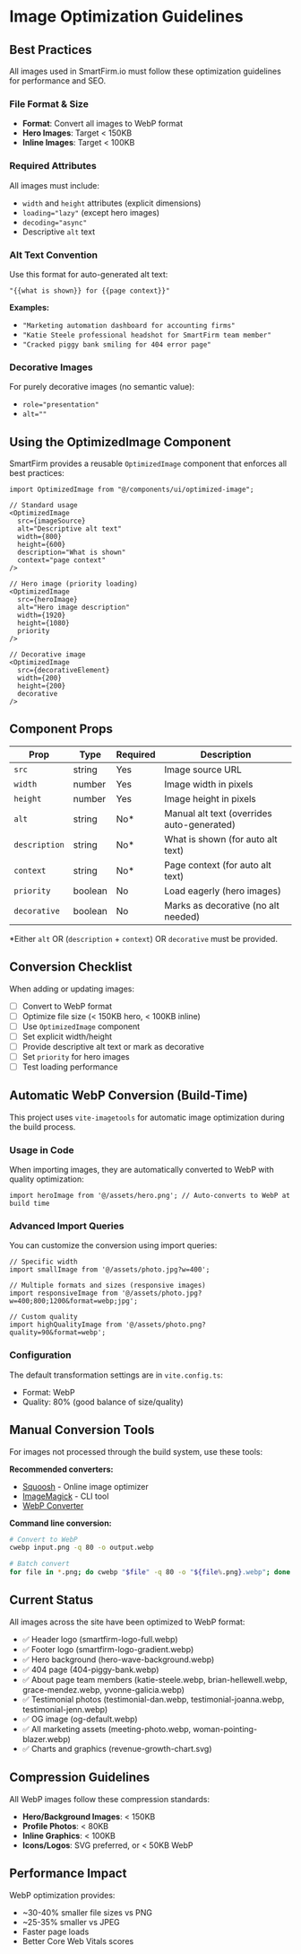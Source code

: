 # Image Optimization Guidelines

## Best Practices

All images used in SmartFirm.io must follow these optimization guidelines for performance and SEO.

### File Format & Size
- **Format**: Convert all images to WebP format
- **Hero Images**: Target < 150KB
- **Inline Images**: Target < 100KB

### Required Attributes
All images must include:
- `width` and `height` attributes (explicit dimensions)
- `loading="lazy"` (except hero images)
- `decoding="async"`
- Descriptive `alt` text

### Alt Text Convention
Use this format for auto-generated alt text:
```
"{{what is shown}} for {{page context}}"
```

**Examples:**
- `"Marketing automation dashboard for accounting firms"`
- `"Katie Steele professional headshot for SmartFirm team member"`
- `"Cracked piggy bank smiling for 404 error page"`

### Decorative Images
For purely decorative images (no semantic value):
- `role="presentation"`
- `alt=""`

## Using the OptimizedImage Component

SmartFirm provides a reusable `OptimizedImage` component that enforces all best practices:

```tsx
import OptimizedImage from "@/components/ui/optimized-image";

// Standard usage
<OptimizedImage 
  src={imageSource} 
  alt="Descriptive alt text"
  width={800}
  height={600}
  description="What is shown"
  context="page context"
/>

// Hero image (priority loading)
<OptimizedImage 
  src={heroImage} 
  alt="Hero image description"
  width={1920}
  height={1080}
  priority
/>

// Decorative image
<OptimizedImage 
  src={decorativeElement} 
  width={200}
  height={200}
  decorative
/>
```

## Component Props

| Prop | Type | Required | Description |
|------|------|----------|-------------|
| `src` | string | Yes | Image source URL |
| `width` | number | Yes | Image width in pixels |
| `height` | number | Yes | Image height in pixels |
| `alt` | string | No* | Manual alt text (overrides auto-generated) |
| `description` | string | No* | What is shown (for auto alt text) |
| `context` | string | No* | Page context (for auto alt text) |
| `priority` | boolean | No | Load eagerly (hero images) |
| `decorative` | boolean | No | Marks as decorative (no alt needed) |

\*Either `alt` OR (`description` + `context`) OR `decorative` must be provided.

## Conversion Checklist

When adding or updating images:

- [ ] Convert to WebP format
- [ ] Optimize file size (< 150KB hero, < 100KB inline)
- [ ] Use `OptimizedImage` component
- [ ] Set explicit width/height
- [ ] Provide descriptive alt text or mark as decorative
- [ ] Set `priority` for hero images
- [ ] Test loading performance

## Automatic WebP Conversion (Build-Time)

This project uses `vite-imagetools` for automatic image optimization during the build process.

### Usage in Code

When importing images, they are automatically converted to WebP with quality optimization:

```tsx
import heroImage from '@/assets/hero.png'; // Auto-converts to WebP at build time
```

### Advanced Import Queries

You can customize the conversion using import queries:

```tsx
// Specific width
import smallImage from '@/assets/photo.jpg?w=400';

// Multiple formats and sizes (responsive images)
import responsiveImage from '@/assets/photo.jpg?w=400;800;1200&format=webp;jpg';

// Custom quality
import highQualityImage from '@/assets/photo.png?quality=90&format=webp';
```

### Configuration

The default transformation settings are in `vite.config.ts`:
- Format: WebP
- Quality: 80% (good balance of size/quality)

## Manual Conversion Tools

For images not processed through the build system, use these tools:

**Recommended converters:**
- [Squoosh](https://squoosh.app/) - Online image optimizer
- [ImageMagick](https://imagemagick.org/) - CLI tool
- [WebP Converter](https://developers.google.com/speed/webp)

**Command line conversion:**
```bash
# Convert to WebP
cwebp input.png -q 80 -o output.webp

# Batch convert
for file in *.png; do cwebp "$file" -q 80 -o "${file%.png}.webp"; done
```

## Current Status

All images across the site have been optimized to WebP format:
- ✅ Header logo (smartfirm-logo-full.webp)
- ✅ Footer logo (smartfirm-logo-gradient.webp)
- ✅ Hero background (hero-wave-background.webp)
- ✅ 404 page (404-piggy-bank.webp)
- ✅ About page team members (katie-steele.webp, brian-hellewell.webp, grace-mendez.webp, yvonne-galicia.webp)
- ✅ Testimonial photos (testimonial-dan.webp, testimonial-joanna.webp, testimonial-jenn.webp)
- ✅ OG image (og-default.webp)
- ✅ All marketing assets (meeting-photo.webp, woman-pointing-blazer.webp)
- ✅ Charts and graphics (revenue-growth-chart.svg)

## Compression Guidelines

All WebP images follow these compression standards:
- **Hero/Background Images**: < 150KB
- **Profile Photos**: < 80KB
- **Inline Graphics**: < 100KB
- **Icons/Logos**: SVG preferred, or < 50KB WebP

## Performance Impact

WebP optimization provides:
- ~30-40% smaller file sizes vs PNG
- ~25-35% smaller vs JPEG
- Faster page loads
- Better Core Web Vitals scores

